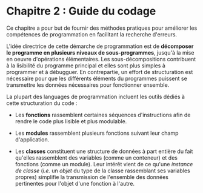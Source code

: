 # Chapitre 2 : Guide du codage

Ce chapitre a pour but de fournir des méthodes pratiques pour améliorer les compétences de 
programmation en facilitant la recherche d'erreurs.

L'idée directrice de cette démarche de programmation est de **décomposer le programme en plusieurs niveaux de sous-programmes**, jusqu'à la mise en oeuvre d'opérations élémentaires.
Les sous-décompositions contribuent à la lisibilité du programme principal et elles sont plus simples à programmer et à débugguer.
En contrepartie, un effort de structuration est nécessaire pour que les différents éléments du programmes puissent se transmettre les données nécessaires pour fonctionner ensemble.

La plupart des languages de programmation incluent les outils dédiés à cette structuration du code :
- Les **fonctions**  rassemblent certaines séquences d'instructions afin de rendre le code plus lisible et plus modulable.

- Les **modules** rassemblent plusieurs fonctions suivant leur champ d'application. 

- Les **classes** constituent une structure de données à part entière du fait qu'elles rassemblent des variables (comme un conteneur) et des fonctions (comme un module). Leur intérêt vient de ce qu'une _instance de classe_ (_i.e._ un *objet* du type de la classe  rassemblant ses variables propres) simplifie la transmission de l'ensemble des données pertinentes pour l'objet d'une fonction à l'autre.


```{tableofcontents}
```
